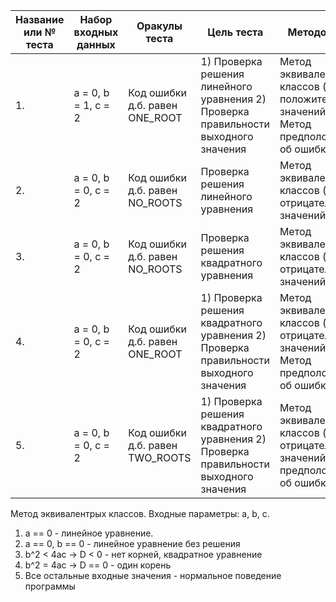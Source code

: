 |Название или № теста|Набор входных данных|Оракулы теста|Цель теста|Методологии|
|-|-|-|-|-|
|1.| a = 0, b = 1, c = 2| Код ошибки д.б. равен ONE_ROOT|1) Проверка решения линейного уравнения 2) Проверка правильности выходного значения |Метод эквивалентых классов (класс положительных значений). Метод предположения об ошибке.|
|2.| a = 0, b = 0, c = 2| Код ошибки д.б. равен NO_ROOTS|Проверка решения линейного уравнения|Метод эквивалентых классов (класс отрицательных значений)|
|3.| a = 0, b = 0, c = 2| Код ошибки д.б. равен NO_ROOTS|Проверка решения квадратного уравнения|Метод эквивалентых классов (класс отрицательных значений).|
|4.| a = 0, b = 0, c = 2| Код ошибки д.б. равен ONE_ROOT|1) Проверка решения квадратного уравнения 2) Проверка правильности выходного значения |Метод эквивалентых классов (класс отрицательных значений). Метод предположения об ошибке.|
|5.| a = 0, b = 0, c = 2| Код ошибки д.б. равен TWO_ROOTS|1) Проверка решения квадратного уравнения 2) Проверка правильности выходного значения |Метод эквивалентых классов (класс отрицательных значений).Метод предположения об ошибке.|



Метод эквивалентрых классов.
Входные параметры: a, b, c.

1) a == 0 - линейное уравнение.
2) a == 0, b == 0 - линейное уравнение без решения
3) b^2 < 4ac -> D < 0 - нет корней, квадратное уравнение
4) b^2 = 4ac -> D == 0 - один корень
5) Все остальные входные значения - нормальное поведение программы
